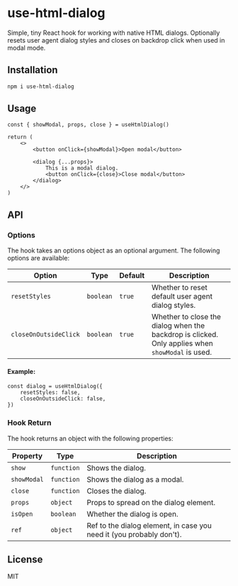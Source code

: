 # use-html-dialog

Simple, tiny React hook for working with native HTML dialogs. Optionally resets user agent dialog styles and closes on backdrop click when used in modal mode.

## Installation

```bash
npm i use-html-dialog
```

## Usage

```tsx
const { showModal, props, close } = useHtmlDialog()

return (
	<>
		<button onClick={showModal}>Open modal</button>

		<dialog {...props}>
			This is a modal dialog.
			<button onClick={close}>Close modal</button>
		</dialog>
	</>
)
```

## API

### Options

The hook takes an options object as an optional argument. The following options are available:

| Option                | Type      | Default | Description                                                                                      |
| --------------------- | --------- | ------- | ------------------------------------------------------------------------------------------------ |
| `resetStyles`         | `boolean` | `true`  | Whether to reset default user agent dialog styles.                                               |
| `closeOnOutsideClick` | `boolean` | `true`  | Whether to close the dialog when the backdrop is clicked. Only applies when `showModal` is used. |

#### Example:

```tsx
const dialog = useHtmlDialog({
	resetStyles: false,
	closeOnOutsideClick: false,
})
```

### Hook Return

The hook returns an object with the following properties:

| Property    | Type       | Description                                                          |
| ----------- | ---------- | -------------------------------------------------------------------- |
| `show`      | `function` | Shows the dialog.                                                    |
| `showModal` | `function` | Shows the dialog as a modal.                                         |
| `close`     | `function` | Closes the dialog.                                                   |
| `props`     | `object`   | Props to spread on the dialog element.                               |
| `isOpen`    | `boolean`  | Whether the dialog is open.                                          |
| `ref`       | `object`   | Ref to the dialog element, in case you need it (you probably don't). |

## License

MIT
